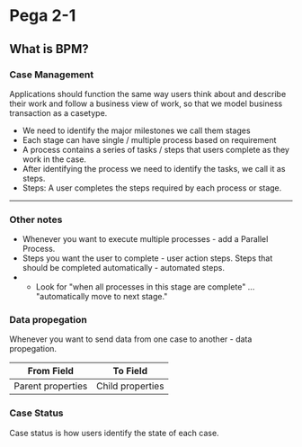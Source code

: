 # Pega 2-1

## What is BPM?

### Case Management

Applications should function the same way users think about and describe their work and follow a business view of work, so that we model business transaction as a casetype.

* We need to identify the major milestones we call them stages
* Each stage can have single / multiple process based on requirement
* A process contains a series of tasks / steps that users complete as they work in the case.
* After identifying the process we need to identify the tasks, we call it as steps.
* Steps: A user completes the steps required by each process or stage.

---

### Other notes

* Whenever you want to execute multiple processes - add a Parallel Process.
* Steps you want the user to complete - user action steps. Steps that should be completed automatically - automated steps.
* * Look for "when all processes in this stage are complete" ... "automatically move to next stage."

### Data propegation

Whenever you want to send data from one case to another - data propegation.

From Field | To Field
---- | ----
Parent properties | Child properties

### Case Status

Case status is how users identify the state of each case.
